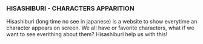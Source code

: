 ### HISASHIBURI - CHARACTERS APPARITION

Hisashiburi (long time no see in japanese) is a website to show everytime an character appears on screen.
We all have or favorite characters, what if we want to see everithing about them? Hisashiburi help us with this!

<!-- layout !>

### Technologies

<a href="https://nextjs.org">Next.js<a>
